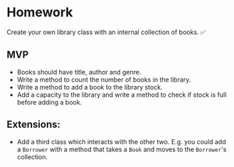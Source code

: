 # Homework

Create your own library class with an internal collection of books. :white_check_mark:

## MVP
* Books should have title, author and genre.
* Write a method to count the number of books in the library.
* Write a method to add a book to the library stock.
* Add a capacity to the library and write a method to check if stock is full before adding a book.  

## Extensions:
* Add a third class which interacts with the other two. E.g. you could add a `Borrower` with a method that takes a `Book` and moves to the `Borrower`'s collection.
